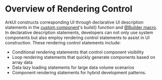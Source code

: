 # Overview of Rendering Control

ArkUI constructs corresponding UI through declarative UI description statements in the [custom component](../paradigm/cj-create-custom-components.md)'s build() function and [@Builder macro](../paradigm/cj-macro-builder.md). In declarative description statements, developers can not only use system components but also employ rendering control statements to assist in UI construction. These rendering control statements include:
- Conditional rendering statements that control component visibility
- Loop rendering statements that quickly generate components based on array data
- Data lazy loading statements for large data volume scenarios
- Component rendering statements for hybrid development patterns.